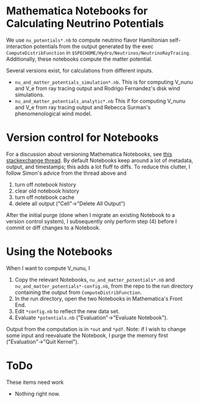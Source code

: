 # Mathematica Notebooks for Calculating Neutrino Potentials

We use `nu_potentials*.nb`  to compute neutrino flavor Hamiltonian
self-interaction potentials from the output generated by the exec
`ComputeDistribFunction` in `$SPECHOME/Hydro/Neutrinos/NeutrinoRayTracing`.
Additionally, these notebooks compute the matter potential.

Several versions exist, for calculations from different inputs.

* `nu_and_matter_potentials_simulation*.nb`.
  This is for computing V_nunu and V_e from ray tracing output and
  Rodrigo Fernandez's disk wind simulations.
* `nu_and_matter_potentials_analytic*.nb`
  This if for computing V_nunu and V_e from ray tracing output and
  Rebecca Surman's phenomenological wind model.

# Version control for Notebooks

For a discussion about versioning Mathematica Notebooks, see
[this stackexchange thread](http://mathematica.stackexchange.com/questions/11258/are-there-suitable-versioning-systems-for-mathematica-notebooks).
By default Notebooks keep around a lot of metadata, output, and timestamps; this
adds a lot fluff to diffs. To reduce this clutter, I follow Simon's advice from
the thread above and

1. turn off notebook history
2. clear old notebook history
3. turn off notebook cache
4. delete all output ("Cell"->"Delete All Output")

After the initial purge (done when I migrate an existing Notebook to a version
control system), I subsequently only perform step (4) before I commit or diff
changes to a Notebook.

# Using the Notebooks
When I want to compute V_nunu, I

1. Copy the relevant Notebooks, `nu_and_matter_potentials*.nb` and
  `nu_and_matter_potentials*-config.nb`, from the repo to the run directory
  containing the output from `ComputeDistribFunction`.
2. In the run directory, open the two Notebooks in Mathematica's Front End.
3. Edit `*config.nb` to reflect the new data set.
4. Evaluate `*potentials.nb` ("Evaluation"->"Evaluate Notebook").

Output from the computation is in `*out` and `*pdf`.
Note: if I wish to change some input and reevaluate the Notebook, I purge the
memory first ("Evaluation"->"Quit Kernel").

# ToDo
These items need work

* Nothing right now.
